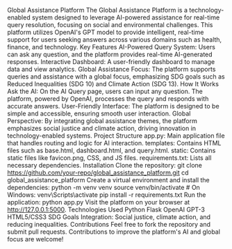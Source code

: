 Global Assistance Platform
The Global Assistance Platform is a technology-enabled system designed to leverage AI-powered assistance for real-time query resolution, focusing on social and environmental challenges. This platform utilizes OpenAI's GPT model to provide intelligent, real-time support for users seeking answers across various domains such as health, finance, and technology.
Key Features
AI-Powered Query System: Users can ask any question, and the platform provides real-time AI-generated responses.
Interactive Dashboard: A user-friendly dashboard to manage data and view analytics.
Global Assistance Focus: The platform supports queries and assistance with a global focus, emphasizing SDG goals such as Reduced Inequalities (SDG 10) and Climate Action (SDG 13).
How It Works
Ask the AI: On the AI Query page, users can input any question. The platform, powered by OpenAI, processes the query and responds with accurate answers.
User-Friendly Interface: The platform is designed to be simple and accessible, ensuring smooth user interaction.
Global Perspective: By integrating global assistance themes, the platform emphasizes social justice and climate action, driving innovation in technology-enabled systems.
Project Structure
app.py: Main application file that handles routing and logic for AI interaction.
templates: Contains HTML files such as base.html, dashboard.html, and query.html.
static: Contains static files like favicon.png, CSS, and JS files.
requirements.txt: Lists all necessary dependencies.
Installation
Clone the repository:
git clone https://github.com/your-repo/global_assistance_platform.git
cd global_assistance_platform
Create a virtual environment and install the dependencies:
python -m venv venv
source venv/bin/activate   # On Windows: venv\Scripts\activate
pip install -r requirements.txt
Run the application:
python app.py
Visit the platform on your browser at http://127.0.0.1:5000.
Technologies Used
Python
Flask
OpenAI GPT-3
HTML5/CSS3
SDG Goals Integration: Social justice, climate action, and reducing inequalities.
Contributions
Feel free to fork the repository and submit pull requests. Contributions to improve the platform's AI and global focus are welcome!
